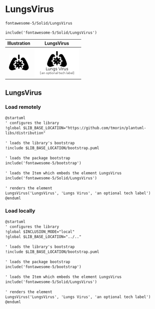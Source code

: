 # LungsVirus


```text
fontawesome-5/Solid/LungsVirus
```

```text
include('fontawesome-5/Solid/LungsVirus')
```



| Illustration | LungsVirus |
| :---: | :---: |
| ![illustration for Illustration](../../fontawesome-5/Solid/LungsVirus.png) | ![illustration for LungsVirus](../../fontawesome-5/Solid/LungsVirus.Local.png) |




## LungsVirus

### Load remotely
```plantuml
@startuml
' configures the library
!global $LIB_BASE_LOCATION="https://github.com/tmorin/plantuml-libs/distribution"

' loads the library's bootstrap
!include $LIB_BASE_LOCATION/bootstrap.puml

' loads the package bootstrap
include('fontawesome-5/bootstrap')

' loads the Item which embeds the element LungsVirus
include('fontawesome-5/Solid/LungsVirus')

' renders the element
LungsVirus('LungsVirus', 'Lungs Virus', 'an optional tech label')
@enduml
```

### Load locally
```plantuml
@startuml
' configures the library
!global $INCLUSION_MODE="local"
!global $LIB_BASE_LOCATION="../.."

' loads the library's bootstrap
!include $LIB_BASE_LOCATION/bootstrap.puml

' loads the package bootstrap
include('fontawesome-5/bootstrap')

' loads the Item which embeds the element LungsVirus
include('fontawesome-5/Solid/LungsVirus')

' renders the element
LungsVirus('LungsVirus', 'Lungs Virus', 'an optional tech label')
@enduml
```

